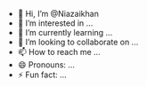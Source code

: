 - 👋 Hi, I’m @Niazaikhan
- 👀 I’m interested in ...
- 🌱 I’m currently learning ...
- 💞️ I’m looking to collaborate on ...
- 📫 How to reach me ...
- 😄 Pronouns: ...
- ⚡ Fun fact: ...

<!---
Niazaikhan/Niazaikhan is a ✨ special ✨ repository because its `README.md` (this file) appears on your GitHub profile.
You can click the Preview link to take a look at your changes.
--->

